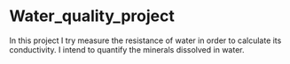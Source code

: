 # Water_quality_project
In this project I try measure the resistance of water in order to calculate its conductivity.
I intend to quantify the minerals dissolved in water.
